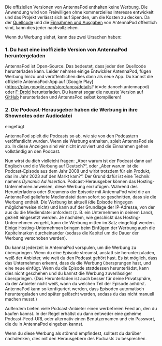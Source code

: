 Die offiziellen Versionen von AntennaPod enthalten keine Werbung. Die Anwendung
wird von Freiwilligen ohne kommerzielles Interesse entwickelt und das Projekt
verlässt sich auf Spenden, um die Kosten zu decken. Da der
[Quellcode](https://github.com/AntennaPod/AntennaPod) und die [Einnahmen und
Ausgaben](https://opencollective.com/antennapod#category-BUDGET) von AntennaPod
öffentlich sind, kann dies jeder nachvollziehen.

Wenn du Werbung siehst, kann das zwei Ursachen haben:

### 1. Du hast eine inoffizielle Version von AntennaPod heruntergeladen

AntennaPod ist Open-Source. Das bedeutet, dass jeder den Quellcode herunterladen
kann. Leider nehmen einige Entwickler AntennaPod, fügen Werbung hinzu und
veröffentlichen dies dann als neue App. Du kannst die offizielle AntennaPod-App
auf [Google Play](https://play.google.com/store/apps/details?
id=de.danoeh.antennapod) oder
[F-Droid](https://f-droid.org/packages/de.danoeh.antennapod/) herunterladen. Du
kannst sogar die neueste Version auf
[GitHub](https://github.com/AntennaPod/AntennaPod/) herunterladen und AntennaPod
selbst kompilieren!

### 2. Die Podcast-Herausgeber haben die Werbung in ihre Shownotes oder Audiodatei
eingefügt

AntennaPod spielt die Podcasts so ab, wie sie von den Podcastern veröffentlicht
wurden. Wenn sie Werbung enthalten, spielt AntennaPod sie ab. In diese Anzeigen
sind wir nicht involviert und die Einnahmen gehen vollständig an den Podcast.

Nun wirst du dich vielleicht fragen: „Aber warum ist der Podcast dann auf
Englisch und die Werbung auf Deutsch?“, oder „Aber warum ist die Podcast-Episode
aus dem Jahr 2008 und wirbt trotzdem für ein Produkt, das im Jahr 2023 auf den
Markt kam?“. Der Grund dafür ist eine Technik namens *Dynamic Ad Insertion*.
Podcast-Herausgeber können das Hosting-Unternehmen anweisen, diese Werbung
einzufügen. Während des Herunterladens oder Streamens der Episode mit AntennaPod
wird die an AntennaPod gelieferte Mediendatei dann sofort so geschnitten, dass
sie die Werbung enthält. Die Werbung ist aktuell (die Episode hingegen
möglicherweise nicht) und kann auf der Grundlage der IP-Adresse, von der aus du
die Mediendatei anfordest (z. B. ein Unternehmen in deinem Land), gezielt
eingesetzt werden. Je nachdem, wie geschickt das Hosting-Unternehmen vorgeht,
kann die Werbung mitten im Satz eingefügt werden. Einige Hosting-Unternehmen
bringen beim Einfügen der Werbung auch die Kapitelmarken durcheinander (sodass
die Kapitel um die Dauer der Werbung verschoben werden).

Du kannst jederzeit in AntennaPod vorspulen, um die Werbung zu überspringen. Wenn
du eine Episode streamst, anstatt sie herunterzuladen, weiß der Anbieter, wie
weit du den Podcast gehört hast. Es ist möglich, dass das Unternehmen erkennt,
dass du die Werbung übersprungen hast, und eine neue einfügt. Wenn du die
Episode stattdessen herunterlädst, kann dies nicht geschehen und du kannst die
Werbung zuverlässiger überspringen. (Das Herunterladen ist auch besser für deine
Privatsphäre, da der Anbieter nicht weiß, wann du welchen Teil der Episode
anhörst. AntennaPod kann so konfiguriert werden, dass Episoden automatisch
heruntergeladen und später gelöscht werden, sodass du das nicht manuell machen
musst.)

Außerdem bieten viele Podcast-Anbieter einen werbefreien Feed an, den du kaufen
kannst. In der Regel erhältst du dann entweder eine geheime Podcast-Feed-URL
oder alternativ einen Benutzernamen und ein Passwort, die du in AntennaPod
eingeben kannst.

Wenn du diese Werbung als störend empfindest, solltest du darüber nachdenken,
dies mit den Herausgebern des Podcasts zu besprechen.
